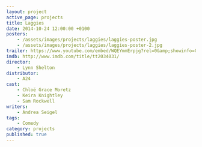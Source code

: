 ```yaml
---
layout: project
active_page: projects
title: Laggies
date: 2014-10-24 12:00:00 +0100
posters:
    - /assets/images/projects/laggies/laggies-poster.jpg
    - /assets/images/projects/laggies/laggies-poster-2.jpg
trailer: https://www.youtube.com/embed/WQEYmmErpjg?rel=0&amp;showinfo=0
imdb: http://www.imdb.com/title/tt2034031/
director:
    - Lynn Shelton
distributor:
    - A24
cast:
    - Chloë Grace Moretz
    - Keira Knightley
    - Sam Rockwell
writers:
    - Andrea Seigel
tags:
    - Comedy
category: projects
published: true
---
```

